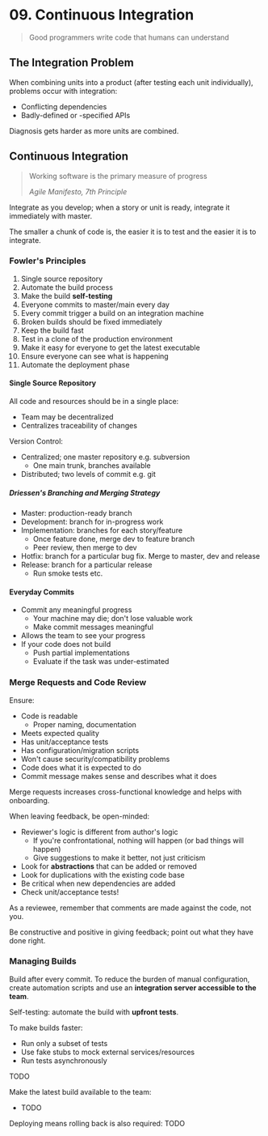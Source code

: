 # 09. Continuous Integration

> Good programmers write code that humans can understand

## The Integration Problem

When combining units into a product (after testing each unit individually), problems occur with integration:

- Conflicting dependencies
- Badly-defined or -specified APIs

Diagnosis gets harder as more units are combined.

## Continuous Integration

> Working software is the primary measure of progress
>
> *Agile Manifesto, 7th Principle*


Integrate as you develop; when a story or unit is ready, integrate it immediately with master.

The smaller a chunk of code is, the easier it is to test and the easier it is to integrate.

### Fowler's Principles

1. Single source repository
2. Automate the build process
3. Make the build **self-testing**
4. Everyone commits to master/main every day
5. Every commit trigger a build on an integration machine
6. Broken builds should be fixed immediately
7. Keep the build fast
8. Test in a clone of the production environment
9. Make it easy for everyone to get the latest executable
10. Ensure everyone can see what is happening
11. Automate the deployment phase

#### Single Source Repository

All code and resources should be in a single place:

- Team may be decentralized
- Centralizes traceability of changes

Version Control:

- Centralized; one master repository e.g. subversion
  - One main trunk, branches available
- Distributed; two levels of commit e.g. git

##### Driessen's Branching and Merging Strategy

- Master: production-ready branch
- Development: branch for in-progress work
- Implementation: branches for each story/feature
  - Once feature done, merge dev to feature branch
  - Peer review, then merge to dev
- Hotfix: branch for a particular bug fix. Merge to master, dev and release
- Release: branch for a particular release
  - Run smoke tests etc.

#### Everyday Commits

- Commit any meaningful progress
  - Your machine may die; don't lose valuable work
  - Make commit messages meaningful
- Allows the team to see your progress
- If your code does not build
  - Push partial implementations
  - Evaluate if the task was under-estimated

### Merge Requests and Code Review

Ensure:

- Code is readable
  - Proper naming, documentation
- Meets expected quality
- Has unit/acceptance tests
- Has configuration/migration scripts
- Won't cause security/compatibility problems
- Code does what it is expected to do
- Commit message makes sense and describes what it does

Merge requests increases cross-functional knowledge and helps with onboarding.

When leaving feedback, be open-minded:

- Reviewer's logic is different from author's logic
  - If you're confrontational, nothing will happen (or bad things will happen)
  - Give suggestions to make it better, not just criticism
- Look for **abstractions** that can be added or removed
- Look for duplications with the existing code base
- Be critical when new dependencies are added
- Check unit/acceptance tests!

As a reviewee, remember that comments are made against the code, not you.

Be constructive and positive in giving feedback; point out what they have done right.

### Managing Builds

Build after every commit. To reduce the burden of manual configuration, create automation scripts and use an **integration server accessible to the team**.

Self-testing: automate the build with **upfront tests**.

To make builds faster:

- Run only a subset of tests
- Use fake stubs to mock external services/resources
- Run tests asynchronously

TODO

Make the latest build available to the team:

- TODO

Deploying means rolling back is also required: TODO